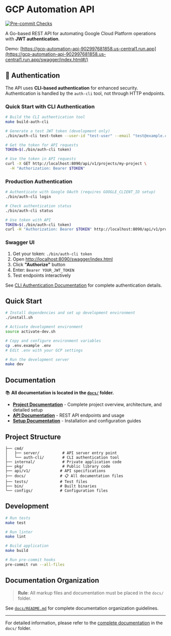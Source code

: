 # GCP Automation API

[![Pre-commit Checks](https://github.com/stuartshay/gcp-automation-api/actions/workflows/pre-commit.yml/badge.svg)](https://github.com/stuartshay/gcp-automation-api/actions/workflows/pre-commit.yml)

A Go-based REST API for automating Google Cloud Platform operations with **JWT authentication**.

Demo: [https://gcp-automation-api-902997681858.us-central1.run.app](https://gcp-automation-api-902997681858.us-central1.run.app/swagger/index.html#/)

## 🔐 Authentication

The API uses **CLI-based authentication** for enhanced security. Authentication is handled by the `auth-cli` tool, not through HTTP endpoints.

### Quick Start with CLI Authentication

```bash
# Build the CLI authentication tool
make build-auth-cli

# Generate a test JWT token (development only)
./bin/auth-cli test-token --user-id "test-user" --email "test@example.com" --name "Test User"

# Get the token for API requests
TOKEN=$(./bin/auth-cli token)

# Use the token in API requests
curl -X GET http://localhost:8090/api/v1/projects/my-project \
  -H "Authorization: Bearer $TOKEN"
```

### Production Authentication

```bash
# Authenticate with Google OAuth (requires GOOGLE_CLIENT_ID setup)
./bin/auth-cli login

# Check authentication status
./bin/auth-cli status

# Use token with API
TOKEN=$(./bin/auth-cli token)
curl -H "Authorization: Bearer $TOKEN" http://localhost:8090/api/v1/projects
```

### Swagger UI

1. Get your token: `./bin/auth-cli token`
2. Open [http://localhost:8090/swagger/index.html](http://localhost:8090/swagger/index.html)
3. Click **"Authorize"** button
4. Enter: `Bearer YOUR_JWT_TOKEN`
5. Test endpoints interactively

See [CLI Authentication Documentation](./docs/CLI_AUTHENTICATION.md) for complete authentication details.

## Quick Start

```bash
# Install dependencies and set up development environment
./install.sh

# Activate development environment
source activate-dev.sh

# Copy and configure environment variables
cp .env.example .env
# Edit .env with your GCP settings

# Run the development server
make dev
```

## Documentation

📚 **All documentation is located in the [`docs/`](./docs/) folder.**

- **[Project Documentation](./docs/PROJECT_README.md)** - Complete project overview, architecture, and detailed setup
- **[API Documentation](./docs/API.md)** - REST API endpoints and usage
- **[Setup Documentation](./docs/)** - Installation and configuration guides

## Project Structure

```text
├── cmd/
│   ├── server/          # API server entry point
│   └── auth-cli/        # CLI authentication tool
├── internal/            # Private application code
├── pkg/                 # Public library code
├── api/v1/             # API specifications
├── docs/               # 📋 All documentation files
├── tests/              # Test files
├── bin/                # Built binaries
└── configs/            # Configuration files
```

## Development

```bash
# Run tests
make test

# Run linter
make lint

# Build application
make build

# Run pre-commit hooks
pre-commit run --all-files
```

## Documentation Organization

> **Rule**: All markup files and documentation must be placed in the `docs/` folder.

See [`docs/README.md`](./docs/README.md) for complete documentation organization guidelines.

---

For detailed information, please refer to the [complete documentation](./docs/) in the `docs/` folder.
